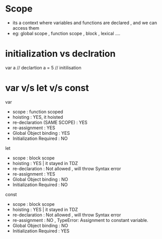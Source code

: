# Scope 
  - its a context where variables and functions are declared , and we can access them
  - eg: global scope , function scope , block , lexical ....

# initialization vs declration
 var a // declartion
 a = 5 // initilisation  

# var v/s let v/s const
  
  var
  - scope : function scoped
  - hoisting : YES, it hoisted
  - re-declaration (SAME SCOPE) : YES
  - re-assignment : YES
  - Global Object binding : YES
  - Initialization Required : NO

  let
  - scope : block scope
  - hoisting : YES | it stayed in TDZ
  - re-declaration : Not allowed , will throw Syntax error
  - re-assignment : YES
  - Global Object binding : NO
  - Initialization Required : NO

  const
  - scope : block scope
  - hoisting : YES | it stayed in TDZ
  - re-declaration : Not allowed , will throw Syntax error
  - re-assignment : NO , TypeError: Assignment to constant variable.
  - Global Object binding : NO
  - Initialization Required : YES


    